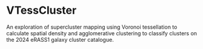 # VTessCluster
An exploration of supercluster mapping using Voronoi tessellation to calculate spatial density and agglomerative clustering to classify clusters on the 2024 eRASS1 galaxy cluster catalogue. 
